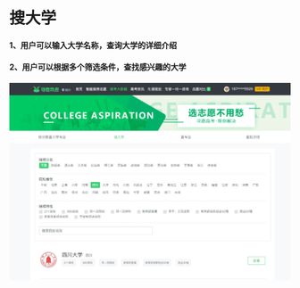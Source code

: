 # 搜大学

#### 1、用户可以输入大学名称，查询大学的详细介绍

#### 2、用户可以根据多个筛选条件，查找感兴趣的大学

![](../.gitbook/assets/assets2fldiihpcrpao3whq1t2fldk3lmq9bzlgaea3iej2fldk3zjqoasbrmcpgxe2ftim-jie-tu-20180530154221.jpg)

#### 



